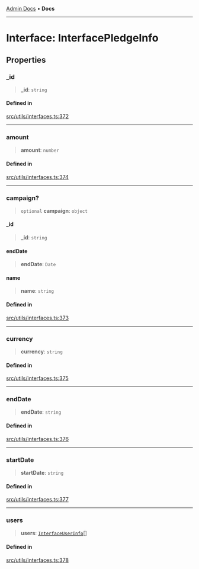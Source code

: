 [Admin Docs](/) • **Docs**

***

# Interface: InterfacePledgeInfo

## Properties

### \_id

> **\_id**: `string`

#### Defined in

[src/utils/interfaces.ts:372](https://github.com/PalisadoesFoundation/talawa-admin/blob/main/src/utils/interfaces.ts#L372)

***

### amount

> **amount**: `number`

#### Defined in

[src/utils/interfaces.ts:374](https://github.com/PalisadoesFoundation/talawa-admin/blob/main/src/utils/interfaces.ts#L374)

***

### campaign?

> `optional` **campaign**: `object`

#### \_id

> **\_id**: `string`

#### endDate

> **endDate**: `Date`

#### name

> **name**: `string`

#### Defined in

[src/utils/interfaces.ts:373](https://github.com/PalisadoesFoundation/talawa-admin/blob/main/src/utils/interfaces.ts#L373)

***

### currency

> **currency**: `string`

#### Defined in

[src/utils/interfaces.ts:375](https://github.com/PalisadoesFoundation/talawa-admin/blob/main/src/utils/interfaces.ts#L375)

***

### endDate

> **endDate**: `string`

#### Defined in

[src/utils/interfaces.ts:376](https://github.com/PalisadoesFoundation/talawa-admin/blob/main/src/utils/interfaces.ts#L376)

***

### startDate

> **startDate**: `string`

#### Defined in

[src/utils/interfaces.ts:377](https://github.com/PalisadoesFoundation/talawa-admin/blob/main/src/utils/interfaces.ts#L377)

***

### users

> **users**: [`InterfaceUserInfo`](InterfaceUserInfo.md)[]

#### Defined in

[src/utils/interfaces.ts:378](https://github.com/PalisadoesFoundation/talawa-admin/blob/main/src/utils/interfaces.ts#L378)

